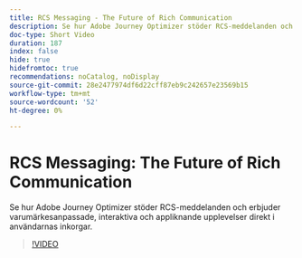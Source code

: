```yaml
---
title: RCS Messaging - The Future of Rich Communication
description: Se hur Adobe Journey Optimizer stöder RCS-meddelanden och erbjuder varumärkesanpassade, interaktiva och appliknande upplevelser direkt i användarnas inkorgar.
doc-type: Short Video
duration: 187
index: false
hide: true
hidefromtoc: true
recommendations: noCatalog, noDisplay
source-git-commit: 28e2477974df6d22cff87eb9c242657e23569b15
workflow-type: tm+mt
source-wordcount: '52'
ht-degree: 0%

---
```



# RCS Messaging: The Future of Rich Communication

Se hur Adobe Journey Optimizer stöder RCS-meddelanden och erbjuder varumärkesanpassade, interaktiva och appliknande upplevelser direkt i användarnas inkorgar.

<!-- 72_S520_3442520_186_rcs-messaging-the-future-of-rich-communication -->
>[!VIDEO](https://video.tv.adobe.com/v/3458209/?learn=on&enablevpops=true)

